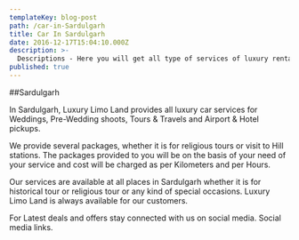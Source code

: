 ```yaml
---
templateKey: blog-post
path: /car-in-Sardulgarh
title: Car In Sardulgarh
date: 2016-12-17T15:04:10.000Z
description: >-
  Descriptions - Here you will get all type of services of luxury rental cars like decorated doli cars and wedding cars for a wedding, pre-wedding shoots, tours & travels, movies & song shoots, airport & hotel pickups in Sardulgarh. Available cars are  Audi A6/A4, Limousine, Mercedes, BMW 5/7, Jaguar XF/XJL, Range Rover, Chrysler 300, Rolls Royce. 
published: true
---
```

##Sardulgarh


In Sardulgarh, Luxury Limo Land provides all luxury car services for Weddings, Pre-Wedding shoots, Tours & Travels and Airport & Hotel pickups. 

We provide several packages, whether it is for religious tours or visit to Hill stations.  The packages provided to you will be on the basis of your need of your service and cost will be charged as per Kilometers and per Hours. 

Our services are available at all places in Sardulgarh whether it is for historical tour or religious tour or any kind of special occasions. Luxury Limo Land is always available for our customers.

For Latest deals and offers stay connected with us on social media. 
Social media links. 
